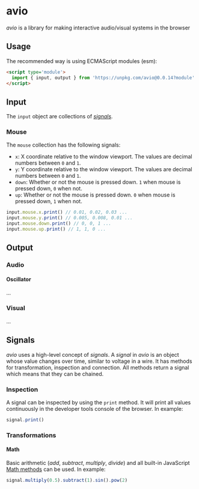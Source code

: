 # avio

_avio_ is a library for making interactive audio/visual systems in the browser

## Usage

The recommended way is using ECMAScript modules (esm):

```html
<script type='module'>
  import { input, output } from 'https://unpkg.com/avio@0.0.14?module'
</script>
```

## Input

The `input` object are collections of [_signals_](#signals).

### Mouse

The `mouse` collection has the following signals:

* `x`: X coordinate relative to the window viewport. The values are decimal numbers between `0` and `1`.
* `y`: Y coordinate relative to the window viewport. The values are decimal numbers between `0` and `1`.
* `down`: Whether or not the mouse is pressed down. `1` when mouse is pressed down, `0` when not.
* `up`: Whether or not the mouse is pressed down. `0` when mouse is pressed down, `1` when not.

```js
input.mouse.x.print() // 0.01, 0.02, 0.03 ...
input.mouse.y.print() // 0.005, 0.008, 0.01 ...
input.mouse.down.print() // 0, 0, 1 ...
input.mouse.up.print() // 1, 1, 0 ...
```

## Output

### Audio

#### Oscillator

...

### Visual

...

## Signals

_avio_ uses a high-level concept of _signals_. A _signal_ in _avio_ is an object whose value changes over time, similar to voltage in a wire. It has methods for transformation, inspection and connection. All methods return a signal which means that they can be chained.

### Inspection

A signal can be inspected by using the `print` method. It will print all values continuously in the developer tools console of the browser. In example:
```js
signal.print()
```

### Transformations

#### Math

Basic arithmetic (_add_, _subtract_, _multiply_, _divide_) and all built-in JavaScript [Math methods](https://developer.mozilla.org/en-US/docs/Web/JavaScript/Reference/Global_Objects/Math#Methods) can be used. In example:

```js
signal.multiply(0.5).subtract(1).sin().pow(2)
```
